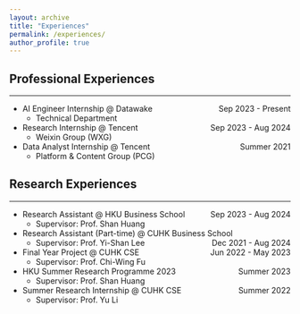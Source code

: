 ```yaml
---
layout: archive
title: "Experiences"
permalink: /experiences/
author_profile: true
---
```


## Professional Experiences
---
* AI Engineer Internship @ Datawake <span style="float: right;">Sep 2023 - Present</span>
  * Technical Department
* Research Internship @ Tencent <span style="float: right;">Sep 2023 - Aug 2024</span>
  * Weixin Group (WXG)
* Data Analyst Internship @ Tencent <span style="float: right;">Summer 2021</span>
  * Platform & Content Group (PCG)

## Research Experiences
---
* Research Assistant @ HKU Business School <span style="float: right;">Sep 2023 - Aug 2024</span>
  * Supervisor: Prof. Shan Huang
* Research Assistant (Part-time) @ CUHK Business School <span style="float: right;">Dec 2021 - Aug 2024</span>
  * Supervisor: Prof. Yi-Shan Lee
* Final Year Project @ CUHK CSE <span style="float: right;">Jun 2022 - May 2023</span>
  * Supervisor: Prof. Chi-Wing Fu
* HKU Summer Research Programme 2023 <span style="float: right;">Summer 2023</span>
  * Supervisor: Prof. Shan Huang
* Summer Research Internship @ CUHK CSE <span style="float: right;">Summer 2022</span>
  * Supervisor: Prof. Yu Li